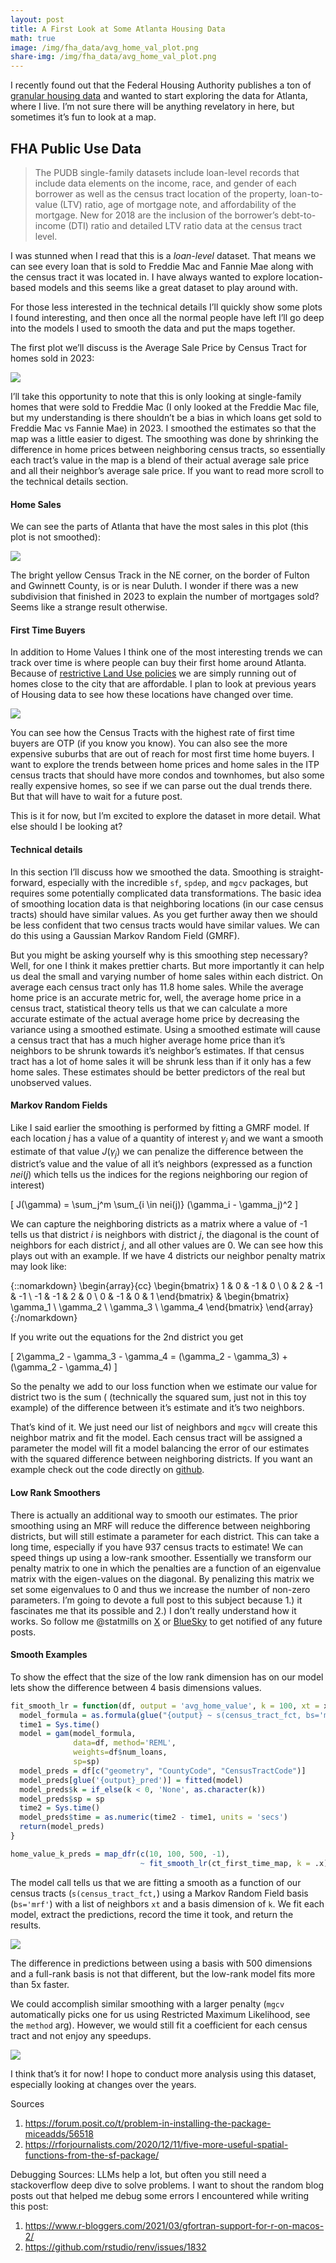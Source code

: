 ```yaml
---
layout: post
title: A First Look at Some Atlanta Housing Data
math: true
image: /img/fha_data/avg_home_val_plot.png
share-img: /img/fha_data/avg_home_val_plot.png
---
```


I recently found out that the Federal Housing Authority publishes a ton
of [granular housing data](https://www.fhfa.gov/data/pudb) and wanted to start exploring the data for
Atlanta, where I live. I’m not sure there will be anything revelatory in
here, but sometimes it’s fun to look at a map.

## FHA Public Use Data

> The PUDB single-family datasets include loan-level records that
> include data elements on the income, race, and gender of each borrower
> as well as the census tract location of the property, loan-to-value
> (LTV) ratio, age of mortgage note, and affordability of the mortgage.
> New for 2018 are the inclusion of the borrower’s debt-to-income (DTI)
> ratio and detailed LTV ratio data at the census tract level.

I was stunned when I read that this is a *loan-level* dataset. That
means we can see every loan that is sold to Freddie Mac and Fannie Mae
along with the census tract it was located in. I have always wanted to
explore location-based models and this seems like a great dataset to
play around with.

For those less interested in the technical details I’ll quickly show
some plots I found interesting, and then once all the normal people have
left I’ll go deep into the models I used to smooth the data and put the
maps together.

The first plot we’ll discuss is the Average Sale Price by Census Tract
for homes sold in 2023:

![](/img/fha_data/avg_home_val_plot.png)

I’ll take this opportunity to note that this is only looking at
single-family homes that were sold to Freddie Mac (I only looked at the
Freddie Mac file, but my understanding is there shouldn’t be a bias in
which loans get sold to Freddie Mac vs Fannie Mae) in 2023. I smoothed
the estimates so that the map was a little easier to digest. The
smoothing was done by shrinking the difference in home prices between
neighboring census tracts, so essentially each tract’s value in the map
is a blend of their actual average sale price and all their neighbor’s
average sale price. If you want to read more scroll to the technical
details section.

#### Home Sales

We can see the parts of Atlanta that have the most sales in this plot
(this plot is not smoothed):

![](/img/fha_data/home_sales_plot.png)

The bright yellow Census Track in the NE corner, on the border of Fulton
and Gwinnett County, is or is near Duluth. I wonder if there was a new
subdivision that finished in 2023 to explain the number of mortgages
sold? Seems like a strange result otherwise.

#### First Time Buyers

In addition to Home Values I think one of the most interesting trends we
can track over time is where people can buy their first home around
Atlanta. Because of [restrictive Land Use
policies](https://worksinprogress.co/issue/the-housing-theory-of-everything/)
we are simply running out of homes close to the city that are
affordable. I plan to look at previous years of Housing data to see how
these locations have changed over time.

![](/img/fha_data/first_buy_pct_plot.png)

You can see how the Census Tracts with the highest rate of first time
buyers are OTP (if you know you know). You can also see the more
expensive suburbs that are out of reach for most first time home buyers.
I want to explore the trends between home prices and home sales in the
ITP census tracts that should have more condos and townhomes, but also
some really expensive homes, so see if we can parse out the dual trends
there. But that will have to wait for a future post.

This is it for now, but I’m excited to explore the dataset in more
detail. What else should I be looking at?

#### Technical details

In this section I’ll discuss how we smoothed the data. Smoothing is
straight-forward, especially with the incredible `sf`, `spdep`, and
`mgcv` packages, but requires some potentially complicated data
transformations. The basic idea of smoothing location data is that
neighboring locations (in our case census tracts) should have similar
values. As you get further away then we should be less confident that
two census tracts would have similar values. We can do this using a
Gaussian Markov Random Field (GMRF).

But you might be asking yourself why is this smoothing step necessary?
Well, for one I think it makes prettier charts. But more importantly it
can help us deal the small and varying number of home sales within each
district. On average each census tract only has 11.8 home sales. While
the average home price is an accurate metric for, well, the average home
price in a census tract, statistical theory tells us that we can
calculate a more accurate estimate of the actual average home price by
decreasing the variance using a smoothed estimate. Using a smoothed
estimate will cause a census tract that has a much higher average home
price than it’s neighbors to be shrunk towards it’s neighbor’s
estimates. If that census tract has a lot of home sales it will be
shrunk less than if it only has a few home sales. These estimates should
be better predictors of the real but unobserved values.

#### Markov Random Fields

Like I said earlier the smoothing is performed by fitting a GMRF model.
If each location $j$ has a value of a quantity of interest $\gamma_j$
and we want a smooth estimate of that value $J(\gamma_j)$ we can
penalize the difference between the district’s value and the value of
all it’s neighbors (expressed as a function $nei(j)$ which tells us the
indices for the regions neighboring our region of interest)

\[
J(\gamma) = \sum_j^m \sum_{i \in nei(j)} (\gamma_i - \gamma_j)^2
\]

We can capture the neighboring districts as a matrix where a value of -1
tells us that district $i$ is neighbors with district $j$, the diagonal
is the count of neighbors for each district $j$, and all other values
are 0. We can see how this plays out with an example. If we have 4
districts our neighbor penalty matrix may look like:

{::nomarkdown}
\begin{array}{cc}
\begin{bmatrix}
1 & 0 & -1 & 0 \\
0 & 2 & -1 & -1 \\
-1 & -1 & 2 & 0 \\
0 & -1 & 0 & 1
\end{bmatrix}
&
\begin{bmatrix}
\gamma_1 \\ \gamma_2 \\ \gamma_3 \\ \gamma_4
\end{bmatrix}
\end{array}
{:/nomarkdown}


If you write out the equations for the 2nd district you get

\[
2\gamma_2 - \gamma_3 - \gamma_4 = (\gamma_2 - \gamma_3) + (\gamma_2 - \gamma_4)
\]

So the penalty we add to our loss function when we estimate our value
for district two is the sum ( (technically the squared sum, just not in
this toy example) of the difference between it’s estimate and it’s two
neighbors.

That’s kind of it. We just need our list of neighbors and `mgcv` will
create this neighbor matrix and fit the model. Each census tract will be
assigned a parameter the model will fit a model balancing the error of
our estimates with the squared difference between neighboring districts.
If you want an example check out the code directly on
[github](https://github.com/mattmills49/Blog-Posts/blob/fha_post1/fha_analysis/fha_data.qmd).

#### Low Rank Smoothers

There is actually an additional way to smooth our estimates. The prior
smoothing using an MRF will reduce the difference between neighboring
districts, but will still estimate a parameter for each district. This
can take a long time, especially if you have 937 census tracts to
estimate! We can speed things up using a low-rank smoother. Essentially
we transform our penalty matrix to one in which the penalties are a
function of an eigenvalue matrix with the eigen-values on the diagonal.
By penalizing this matrix we set some eigenvalues to 0 and thus we
increase the number of non-zero parameters. I’m going to devote a full
post to this subject because 1.) it fascinates me that its possible and
2.) I don’t really understand how it works. So follow me @statmills on
[X](https://x.com/statmills) or
[BlueSky](https://bsky.app/profile/statmills.bsky.social) to get
notified of any future posts.

#### Smooth Examples

To show the effect that the size of the low rank dimension has on our
model lets show the difference between 4 basis dimensions values.

``` r
fit_smooth_lr = function(df, output = 'avg_home_value', k = 100, xt = xt, sp=NULL){
  model_formula = as.formula(glue("{output} ~ s(census_tract_fct, bs='mrf', xt=xt, k={k})"))
  time1 = Sys.time()
  model = gam(model_formula,
              data=df, method='REML',
              weights=df$num_loans,
              sp=sp)
  model_preds = df[c("geometry", "CountyCode", "CensusTractCode")]
  model_preds[glue('{output}_pred')] = fitted(model)
  model_preds$k = if_else(k < 0, 'None', as.character(k))
  model_preds$sp = sp
  time2 = Sys.time()
  model_preds$time = as.numeric(time2 - time1, units = 'secs')
  return(model_preds)
}

home_value_k_preds = map_dfr(c(10, 100, 500, -1), 
                             ~ fit_smooth_lr(ct_first_time_map, k = .x))
```

The model call tells us that we are fitting a smooth as a function of
our census tracts (`s(census_tract_fct,`) using a Markov Random Field
basis (`bs='mrf'`) with a list of neighbors `xt` and a basis dimension
of `k`. We fit each model, extract the predictions, record the time it
took, and return the results.

![](/img/fha_data/unnamed-chunk-17-1.png)

The difference in predictions between using a basis with 500 dimensions
and a full-rank basis is not that different, but the low-rank model fits
more than 5x faster.

We could accomplish similar smoothing with a larger penalty (`mgcv`
automatically picks one for us using Restricted Maximum Likelihood, see
the `method` arg). However, we would still fit a coefficient for each
census tract and not enjoy any speedups.

![](/img/fha_data/unnamed-chunk-19-1.png)

I think that’s it for now! I hope to conduct more analysis using this
dataset, especially looking at changes over the years.

Sources 
1. <https://forum.posit.co/t/problem-in-installing-the-package-miceadds/56518>
2. <https://rforjournalists.com/2020/12/11/five-more-useful-spatial-functions-from-the-sf-package/>

Debugging Sources: LLMs help a lot, but often you still need a
stackoverflow deep dive to solve problems. I want to shout the random
blog posts out that helped me debug some errors I encountered while
writing this post: 
1. <https://www.r-bloggers.com/2021/03/gfortran-support-for-r-on-macos-2/>
2. <https://github.com/rstudio/renv/issues/1832>
